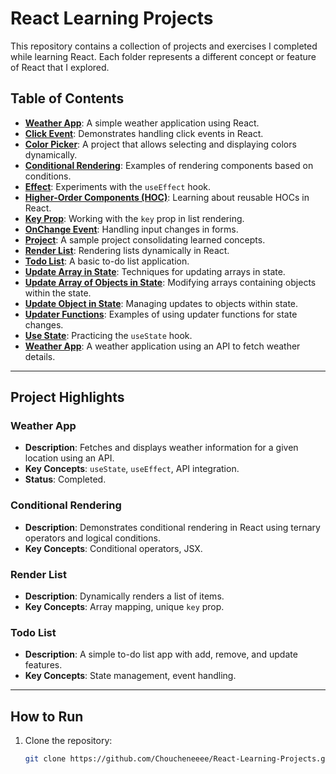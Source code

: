 # React Learning Projects

This repository contains a collection of projects and exercises I completed while learning React. Each folder represents a different concept or feature of React that I explored.

## Table of Contents

- **[Weather App](#weather-app)**: A simple weather application using React.
- **[Click Event](#click-event)**: Demonstrates handling click events in React.
- **[Color Picker](#color-picker)**: A project that allows selecting and displaying colors dynamically.
- **[Conditional Rendering](#conditional-rendering)**: Examples of rendering components based on conditions.
- **[Effect](#effect)**: Experiments with the `useEffect` hook.
- **[Higher-Order Components (HOC)](#hoc)**: Learning about reusable HOCs in React.
- **[Key Prop](#key)**: Working with the `key` prop in list rendering.
- **[OnChange Event](#onchange)**: Handling input changes in forms.
- **[Project](#project)**: A sample project consolidating learned concepts.
- **[Render List](#render-list)**: Rendering lists dynamically in React.
- **[Todo List](#todo-list)**: A basic to-do list application.
- **[Update Array in State](#update-array-in-state)**: Techniques for updating arrays in state.
- **[Update Array of Objects in State](#update-array-of-objects-in-state)**: Modifying arrays containing objects within the state.
- **[Update Object in State](#update-object-in-state)**: Managing updates to objects within state.
- **[Updater Functions](#updater-functions)**: Examples of using updater functions for state changes.
- **[Use State](#use-state)**: Practicing the `useState` hook.
- **[Weather App](#weather-app)**: A weather application using an API to fetch weather details.

---

## Project Highlights

### Weather App
- **Description**: Fetches and displays weather information for a given location using an API.
- **Key Concepts**: `useState`, `useEffect`, API integration.
- **Status**: Completed.

### Conditional Rendering
- **Description**: Demonstrates conditional rendering in React using ternary operators and logical conditions.
- **Key Concepts**: Conditional operators, JSX.

### Render List
- **Description**: Dynamically renders a list of items.
- **Key Concepts**: Array mapping, unique `key` prop.

### Todo List
- **Description**: A simple to-do list app with add, remove, and update features.
- **Key Concepts**: State management, event handling.

---

## How to Run
1. Clone the repository:
   ```bash
   git clone https://github.com/Choucheneeee/React-Learning-Projects.git

